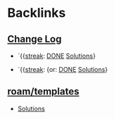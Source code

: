 
# Backlinks
## [Change Log](<Change Log.md>)
- `{{[streak](<streak.md>): [DONE](<DONE.md>) [Solutions](<Solutions.md>)}

- `{{[streak](<streak.md>): {or: [DONE](<DONE.md>) [Solutions](<Solutions.md>)}

## [roam/templates](<roam/templates.md>)
- [Solutions](<Solutions.md>)

